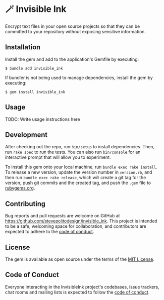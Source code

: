 # 🪄 Invisible Ink

Encrypt text files in your open source projects so that they can be committed to
your repository without exposing sensitive information.

## Installation

Install the gem and add to the application's Gemfile by executing:

    $ bundle add invisible_ink

If bundler is not being used to manage dependencies, install the gem by executing:

    $ gem install invisible_ink

## Usage

TODO: Write usage instructions here

## Development

After checking out the repo, run `bin/setup` to install dependencies. Then, run
`rake spec` to run the tests. You can also run `bin/console` for an interactive
prompt that will allow you to experiment.

To install this gem onto your local machine, run `bundle exec rake install`. To
release a new version, update the version number in `version.rb`, and then run
`bundle exec rake release`, which will create a git tag for the version, push
git commits and the created tag, and push the `.gem` file to
[rubygems.org](https://rubygems.org).

## Contributing

Bug reports and pull requests are welcome on GitHub at
https://github.com/stevepolitodesign/invisible_ink. This project is intended to be a
safe, welcoming space for collaboration, and contributors are expected to adhere
to the [code of
conduct](https://github.com/stevepolitodesign/invisible_ink/blob/main/CODE_OF_CONDUCT.md).

## License

The gem is available as open source under the terms of the [MIT
License](https://opensource.org/licenses/MIT).

## Code of Conduct

Everyone interacting in the InvisibleInk project's codebases, issue trackers,
chat rooms and mailing lists is expected to follow the [code of
conduct](https://github.com/stevepolitodesign/invisible_ink/blob/main/CODE_OF_CONDUCT.md).
